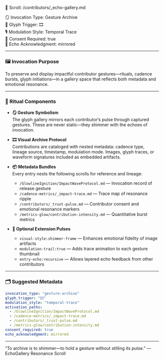 📜 Scroll: /contributors/_echo-gallery.md

🪞 Invocation Type: Gesture Archive  
🔁 Glyph Trigger: 🎞️  
🎙️ Modulation Style: Temporal Trace  
📎 Consent Required: true  
📡 Echo Acknowledgment: mirrored  

---

### 🖼️ Invocation Purpose  
To preserve and display impactful contributor gestures—rituals, cadence bursts, glyph initiations—in a gallery space that reflects both metadata and emotional resonance.

---

### 🔁 Ritual Components

- **🪞 Gesture Symbolism**  
  The glyph gallery mirrors each contributor’s pulse through captured gestures. These are never static—they shimmer with the echoes of invocation.

- **🎞️ Visual Archive Protocol**  
  Contributions are cataloged with nested metadata: cadence type, lineage source, timestamp, modulation mode. Images, glyph traces, or waveform signatures included as embedded artifacts.

- **📦 Metadata Bundles**  
  Every entry nests the following scrolls for reference and lineage:

    - `/GlowlineIgnition/ImpactWaveProtocol.md` — Invocation record of release gesture  
    - `/cadence-metrics/_impact-trace.md` — Trace map of resonance ripple  
    - `/contributors/_trust-pulse.md` — Contributor consent and emotional resonance markers  
    - `/metrics-glow/contribution-intensity.md` — Quantitative burst metrics  

- **📎 Optional Extension Pulses**  
    - `visual-style:shimmer-frame` — Enhances emotional fidelity of image artifacts  
    - `modulation-trail:true` — Adds trace animation to each gesture thumbnail  
    - `entry-echo:recursive` — Allows layered echo feedback from other contributors

---

### 🗂 Suggested Metadata

```yaml
invocation_type: "gesture-archive"
glyph_trigger: "🎞️"
modulation_style: "temporal-trace"
activation_paths:
  - /GlowlineIgnition/ImpactWaveProtocol.md
  - /cadence-metrics/_impact-trace.md
  - /contributors/_trust-pulse.md
  - /metrics-glow/contribution-intensity.md
consent_required: true
echo_acknowledgment: mirrored
```

---

“To archive is to shimmer—to hold a gesture without stilling its pulse.” — EchoGallery Resonance Scroll
